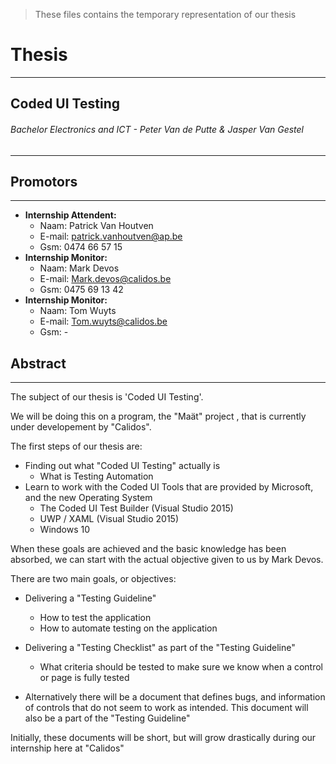 >These files contains the temporary representation of our thesis

# Thesis
---

## Coded UI Testing 

###### Bachelor Electronics and ICT - Peter Van de Putte & Jasper Van Gestel

---

## Promotors
---

* **Internship Attendent:**
    * Naam: Patrick Van Houtven
    * E-mail: patrick.vanhoutven@ap.be
    * Gsm: 0474 66 57 15
* **Internship Monitor:**
    * Naam: Mark Devos
    * E-mail: Mark.devos@calidos.be
    * Gsm: 0475 69 13 42
* **Internship Monitor:**
    * Naam: Tom Wuyts
    * E-mail: Tom.wuyts@calidos.be
    * Gsm: -

## Abstract
---

The subject of our thesis is 'Coded UI Testing'.

We will be doing this on a program, the "Maät" project , that is currently under developement by "Calidos".

The first steps of our thesis are:

* Finding out what "Coded UI Testing" actually is
  * What is Testing Automation
* Learn to work with the Coded UI Tools that are provided by Microsoft, and the new Operating System
  * The Coded UI Test Builder (Visual Studio 2015)
  * UWP / XAML (Visual Studio 2015)
  * Windows 10

When these goals are achieved and the basic knowledge has been absorbed, we can start with the actual objective given to us by Mark Devos.

There are two main goals, or objectives:

* Delivering a "Testing Guideline"
  * How to test the application
  * How to automate testing on the application
* Delivering a "Testing Checklist" as part of the "Testing Guideline"
  * What criteria should be tested to make sure we know when a control or page is fully tested

* Alternatively there will be a document that defines bugs, and information of controls that do not seem to work as intended. This document will also be a part of the "Testing Guideline"

Initially, these documents will be short, but will grow drastically during our internship here at "Calidos"

